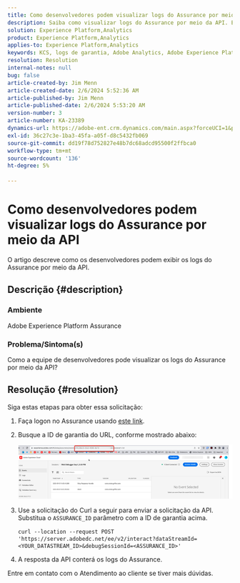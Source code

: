 ```yaml
---
title: Como desenvolvedores podem visualizar logs do Assurance por meio da API
description: Saiba como visualizar logs do Assurance por meio da API. Envie a solicitação de API e substitua a Assurance ID conforme descrito.
solution: Experience Platform,Analytics
product: Experience Platform,Analytics
applies-to: Experience Platform,Analytics
keywords: KCS, logs de garantia, Adobe Analytics, Adobe Experience Platform
resolution: Resolution
internal-notes: null
bug: false
article-created-by: Jim Menn
article-created-date: 2/6/2024 5:52:36 AM
article-published-by: Jim Menn
article-published-date: 2/6/2024 5:53:20 AM
version-number: 3
article-number: KA-23389
dynamics-url: https://adobe-ent.crm.dynamics.com/main.aspx?forceUCI=1&pagetype=entityrecord&etn=knowledgearticle&id=433543e7-b3c4-ee11-9079-6045bd006268
exl-id: 36c27c3e-1ba3-45fa-a05f-d8c5432fb069
source-git-commit: dd19f78d752827e48b7dc68adcd95500f2ffbca0
workflow-type: tm+mt
source-wordcount: '136'
ht-degree: 5%

---
```


# Como desenvolvedores podem visualizar logs do Assurance por meio da API


O artigo descreve como os desenvolvedores podem exibir os logs do Assurance por meio da API.

## Descrição {#description}


### Ambiente

Adobe Experience Platform Assurance

### Problema/Sintoma(s)

Como a equipe de desenvolvedores pode visualizar os logs do Assurance por meio da API?


## Resolução {#resolution}


Siga estas etapas para obter essa solicitação:

1. Faça logon no Assurance usando [este link](https://experience.adobe.com/assurance).
2. Busque a ID de garantia do URL, conforme mostrado abaixo:

   ![](assets/41e62e4b-3ba0-ee11-be37-6045bd006239.png)
3. Use a solicitação do Curl a seguir para enviar a solicitação da API. Substitua o `ASSURANCE_ID` parâmetro com a ID de garantia acima.<br>


   ```
   curl --location --request POST 'https://server.adobedc.net/ee/v2/interact?dataStreamId= <YOUR_DATASTREAM_ID>&debugSessionId=<ASSURANCE_ID>'
   ```


4. A resposta da API conterá os logs do Assurance.


Entre em contato com o Atendimento ao cliente se tiver mais dúvidas.
